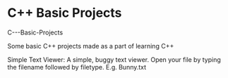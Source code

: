 C++ Basic Projects
==================

C---Basic-Projects

Some basic C++ projects made as a part of learning C++

Simple Text Viewer: A simple, buggy text viewer. Open your file by typing the filename followed by filetype. E.g. Bunny.txt